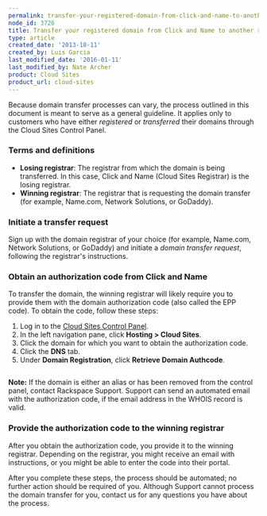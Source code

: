 ```yaml
---
permalink: transfer-your-registered-domain-from-click-and-name-to-another-registrar/
node_id: 3726
title: Transfer your registered domain from Click and Name to another registrar
type: article
created_date: '2013-10-11'
created_by: Luis Garcia
last_modified_date: '2016-01-11'
last_modified_by: Nate Archer
product: Cloud Sites
product_url: cloud-sites
---
```


Because domain transfer processes can vary, the process outlined in this
document is meant to serve as a general guideline. It applies only to
customers who have either *registered* or *transferred* their domains
through the Cloud Sites Control Panel.

### Terms and definitions

-   **Losing registrar**: The registrar from which the domain is
    being transferred. In this case, Click and Name (Cloud
    Sites Registrar) is the losing registrar.
-   **Winning registrar**: The registrar that is requesting the domain
    transfer (for example, Name.com, Network Solutions, or GoDaddy).

### Initiate a transfer request

Sign up with the domain registrar of your choice (for example, Name.com,
Network Solutions, or GoDaddy) and initiate a *domain transfer request*,
following the registrar's instructions.

### Obtain an authorization code from Click and Name

To transfer the domain, the winning registrar will likely require you to
provide them with the domain authorization code (also called the EPP
code). To obtain the code, follow these steps:

1.  Log in to the [Cloud Sites Control Panel](https://manage.rackspacecloud.com).
2.  In the left navigation pane, click **Hosting > Cloud Sites**.
3.  Click the domain for which you want to obtain the
    authorization code.
4.  Click the **DNS** tab.
5.  Under **Domain Registration**, click **Retrieve Domain Authcode**.

  <img src="{% asset_path cloud-sites/transfer-your-registered-domain-from-click-and-name-to-another-registrar/DNS_Tabblur.png %}" alt="" />

**Note:** If the domain is either an alias or has been removed from the
control panel, contact Rackspace Support. Support can send an automated
email with the authorization code, if the email address in the WHOIS
record is valid.

### Provide the authorization code to the winning registrar

After you obtain the authorization code, you provide it to the winning
registrar. Depending on the registrar, you might receive an email with
instructions, or you might be able to enter the code into their portal.

After you complete these steps, the process should be automated; no
further action should be required of you. Although Support cannot
process the domain transfer for you, contact us for any questions you
have about the process.
